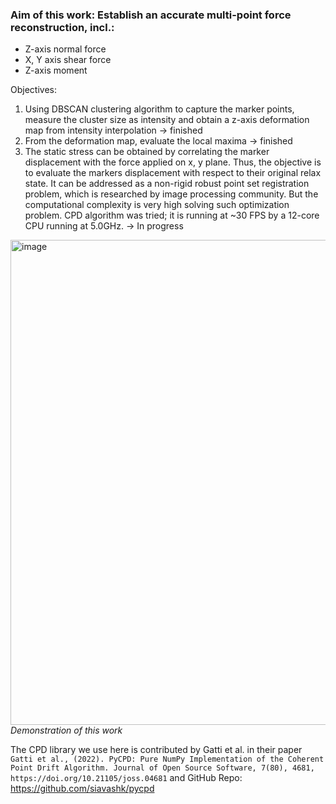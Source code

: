 ### Aim of this work: Establish an accurate multi-point force reconstruction, incl.: 
- Z-axis normal force 
- X, Y axis shear force 
- Z-axis moment

Objectives:
1) Using DBSCAN clustering algorithm to capture the marker points, measure the cluster size as intensity and obtain a z-axis deformation map from intensity interpolation -> finished
2) From the deformation map, evaluate the local maxima -> finished
3) The static stress can be obtained by correlating the marker displacement with the force applied on x, y plane. Thus, the objective is to evaluate the markers displacement with respect to their original relax state. It can be addressed as a non-rigid robust point set registration problem, which is researched by image processing community. But the computational complexity is very high solving such optimization problem. CPD algorithm was tried; it is running at ~30 FPS by a 12-core CPU running at 5.0GHz. -> In progress

<img width="2122" height="776" alt="image" src="https://github.com/user-attachments/assets/c6f043bf-d268-47a9-a33a-986e76a09808" />*Demonstration of this work*

The CPD library we use here is contributed by Gatti et al. in their paper `Gatti et al., (2022). PyCPD: Pure NumPy Implementation of the Coherent Point Drift Algorithm. Journal of Open Source Software, 7(80), 4681, https://doi.org/10.21105/joss.04681` and GitHub Repo: https://github.com/siavashk/pycpd

